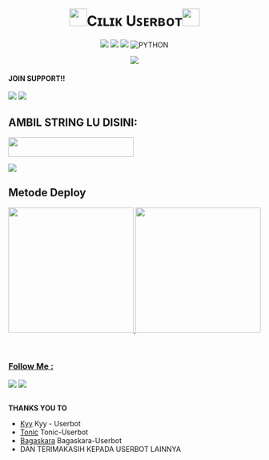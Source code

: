 <h1 align="center"><img src="./resources/extras/GeezFire.gif" width="35px">Cɪʟɪᴋ Uꜱᴇʀʙᴏᴛ<img src="./resources/extras/GeezFire.gif" width="35px"></h1>

<p align="center">
    <a href="https://github.com/grey423/Cilik-Userbot/commits/Cilik-Userbot"><img src="https://img.shields.io/github/last-commit/grey423/Cilik-Userbot?color=ff0000&logo=github&logoColor=ffffff&style=for-the-badge" /></a>
    <a href="https://github.com/grey423/Cilik-Userbot"> <img src="https://img.shields.io/github/repo-size/grey423/Cilik-Userbot?logo=github&style=for-the-badge" /></a>
    <a href="https://pypi.org/project/Telethon/"><img src="https://img.shields.io/pypi/v/telethon?color=important&label=telethon&logo=python&logoColor=brightgreen&style=for-the-badge" /></a>
    <img alt="PYTHON" src="https://img.shields.io/badge/PYTHON-v3.9.6-purple?style=for-the-badge&logo=appveyor"/>
    </p>


<p align="center">
  <img src="https://telegra.ph/file/ac134f6d295ad0c03af9b.jpg">
</p>

  
#### JOIN SUPPORT!!

<a href="https://t.me/CilikProject"><img src="https://img.shields.io/badge/Channel%20Cilik-red.svg?style=for-the-badge&logo=Telegram"></a>
<a href="https://t.me/CilikSupport"><img src="https://img.shields.io/badge/Join-Cilik%20Support-blue.svg?style=for-the-badge&logo=Telegram"></a>


## AMBIL STRING LU DISINI:
<p align="left"><a 
href="https://replit.com/@grey423/stringen#main.py"><img 
src="https://img.shields.io/badge/Generate%20String%20Sesion-000000?style=flat&logo=replit&logoColor=white" width="250" height="38.60" />

<a href="https://t.me/CilikString_Bot"><img src="https://img.shields.io/badge/Ambil-String%20via Bot-blue.svg?style=for-the-badge&logo=Telegram"></a>                   

</a></p>

  
<h2 align="left">
   Metode Deploy
</h2>

<p align="left">
<a href="https://dashboard.heroku.com/new?template=https://github.com/kenaja/Cilik-Userbot"><img src="https://img.shields.io/badge/Deploy%20To%20Heroku-blueviolet?style=for-the-badge&logo=heroku" width="250""/</a>  
<a href="https://telegram.dog/XTZ_HerokuBot?start=bXVoYW1tYWRyaXpreTE2L0t5eS1Vc2VyYm90IEt5eS1Vc2VyYm90"><img src="https://img.shields.io/badge/Deploy%20Via%20Telegram-blue?style=for-the-badge&logo=telegram" width="250""/</a>  </p>

  

<br>
</p>

### Follow Me :
<p align="left">
<a href="https://github.com/grey423"><img src="https://img.shields.io/badge/GitHub-Follow%20on%20GitHub-inactive.svg?logo=github"></a> <a href="https://instagram.com/farid.srydiii"><img src="https://img.shields.io/badge/Instagram-Follow%20on%20Instagram-important.svg?logo=instagram"></a>
</p>

##

 **THANKS YOU TO**
*   [Kyy](https://github.com/muhammadrizky16/Kyy-Userbot)   Kyy - Userbot
*   [Tonic](https://github.com/Tonic990/Tonic-Userbot)   Tonic-Userbot
*   [Bagaskara](https://github.com/ybgskr12/BAGASKARA-USERBOT)   Bagaskara-Userbot
*   DAN TERIMAKASIH KEPADA USERBOT LAINNYA
